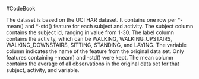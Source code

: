 #CodeBook

The dataset is based on the UCI HAR dataset.  It contains one row per \*-mean() and \*-std() feature for each subject and activity.
The subject column contains the subject id, ranging in value from 1-30.
The label column contains the activity, which can be WALKING, WALKING_UPSTAIRS, WALKING_DOWNSTAIRS, SITTING, STANDING, and LAYING.
The variable column indicates the name of the feature from the original data set.  Only features containing -mean() and -std() were kept.
The mean column contains the average of all observations in the original data set for that subject, activity, and variable.
